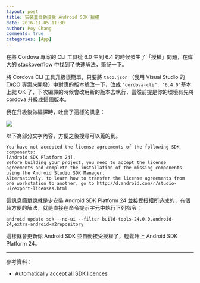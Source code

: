 ```yaml
---
layout: post
title: 安裝並自動接受 Android SDK 授權
date: 2016-11-05 11:30
author: Poy Chang
comments: true
categories: [App]
---
```

在將 Cordova 專案的 CLI 工具從 6.0 生到 6.4 的時候發生了「授權」問題，在偉大的 stackoverflow 中找到了快速解法，筆記一下。

將 Cordova CLI 工具升級很簡單，只要將 `taco.json` （我用 Visual Studio 的 [TACO](https://taco.visualstudio.com/) 專案來開發）中對應的版本號改一下，改成 `"cordova-cli": "6.4.0"`基本上就 OK 了，下次編譯的時候會改用新的版本去執行，當然前提是你的環境有先將 cordova 升級成這個版本。

我在升級後做編譯時，吐出了這樣的訊息：

![](http://i.imgur.com/KRga5j5.png)

以下為部分文字內容，方便之後搜尋可以蒐的到。

```
You have not accepted the license agreements of the following SDK components:
[Android SDK Platform 24].
Before building your project, you need to accept the license agreements and complete the installation of the missing components using the Android Studio SDK Manager.
Alternatively, to learn how to transfer the license agreements from one workstation to another, go to http://d.android.com/r/studio-ui/export-licenses.html
```

這訊息簡單說就是少安裝 Android SDK Platform 24 並接受授權所造成的，有個超方便的解法，就是直接在命令提示字元中執行下列指令：

```
android update sdk --no-ui --filter build-tools-24.0.0,android-24,extra-android-m2repository
```

這樣就會更新你 Android SDK 並自動接受授權了，輕鬆升上 Android SDK Platform 24。

----------

參考資料：

* [Automatically accept all SDK licences](http://stackoverflow.com/questions/38096225/automatically-accept-all-sdk-licences)